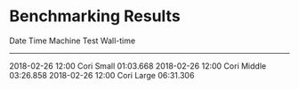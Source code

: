 Benchmarking Results
====================

Date        Time      Machine       Test      Wall-time
----        -----     -------       ----      ---------
2018-02-26  12:00     Cori          Small     01:03.668
2018-02-26  12:00     Cori          Middle    03:26.858
2018-02-26  12:00     Cori          Large     06:31.306
